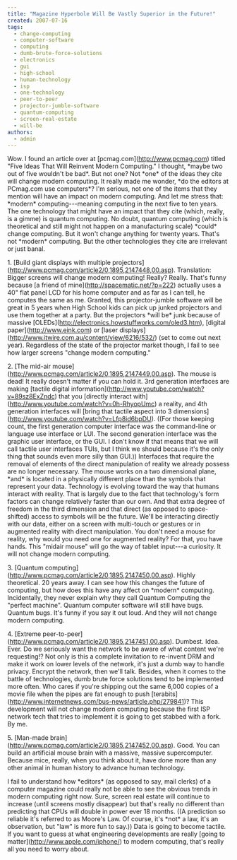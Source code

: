 ```yaml
---
title: "Magazine Hyperbole Will Be Vastly Superior in the Future!"
created: 2007-07-16
tags: 
  - change-computing
  - computer-software
  - computing
  - dumb-brute-force-solutions
  - electronics
  - gui
  - high-school
  - human-technology
  - isp
  - one-technology
  - peer-to-peer
  - projector-jumble-software
  - quantum-computing
  - screen-real-estate
  - will-be
authors: 
  - admin
---
```


Wow. I found an article over at \[pcmag.com\](http://www.pcmag.com) titled "Five Ideas That Will Reinvent Modern Computing." I thought, \*maybe two out of five wouldn't be bad\*. But not one? Not \*one\* of the ideas they cite will change modern computing. It really made me wonder, \*do the editors at PCmag.com use computers\*? I'm serious, not one of the items that they mention will have an impact on modern computing. And let me stress that: \*modern\* computing---meaning computing in the next five to ten years. The one technology that might have an impact that they cite (which, really, is a gimme) is quantum computing. No doubt, quantum computing (which is theoretical and still might not happen on a manufacturing scale) \*could\* change computing. But it won't change anything for twenty years. That's not \*modern\* computing. But the other technologies they cite are irrelevant or just banal.

1\. \[Build giant displays with multiple projectors\](http://www.pcmag.com/article2/0,1895,2147448,00.asp). Translation: Bigger screens will change modern computing! Really? Really. That's funny because \[a friend of mine\](http://spacematic.net/?p=222) actually uses a 40" flat panel LCD for his home computer and as far as I can tell, he computes the same as me. Granted, this projector-jumble software will be great in 5 years when High School kids can pick up junked projectors and use them together at a party. But the projectors \*will be\* junk because of massive \[OLEDs\](http://electronics.howstuffworks.com/oled3.htm), \[digital paper\](http://www.eink.com) or \[laser displays\](http://www.itwire.com.au/content/view/6216/532/) (set to come out next year). Regardless of the state of the projector market though, I fail to see how larger screens "change modern computing."

2\. \[The mid-air mouse\](http://www.pcmag.com/article2/0,1895,2147449,00.asp). The mouse is dead! It really doesn't matter if you can hold it. 3rd generation interfaces are making \[tactile digital information\](http://www.youtube.com/watch?v=89sz8ExZndc) that you \[directly interact with\](http://www.youtube.com/watch?v=0h-RhyopUmc) a reality, and 4th generation interfaces will \[bring that tactile aspect into 3 dimensions\](http://www.youtube.com/watch?v=Lfp8id6bpDU). ((For those keeping count, the first generation computer interface was the command-line or language use interface or LUI. The second generation interface was the graphic user interface, or the GUI. I don't know if that means that we will call tactile user interfaces TUIs, but I think we should because it's the only thing that sounds even more silly than GUI.)) Interfaces that require the removal of elements of the direct manipulation of reality we already possess are no longer necessary. The mouse works on a two dimensional plane, \*and\* is located in a physically different place than the symbols that represent your data. Technology is evolving toward the way that humans interact with reality. That is largely due to the fact that technology's form factors can change relatively faster than our own. And that extra degree of freedom in the third dimension and that direct (as opposed to space-shifted) access to symbols will be the future. We'll be interacting directly with our data, either on a screen with multi-touch or gestures or in augmented reality with direct manipulation. You don't need a mouse for reality, why would you need one for augmented reality? For that, you have hands. This "midair mouse" will go the way of tablet input---a curiosity. It will not change modern computing.

3\. \[Quantum computing\](http://www.pcmag.com/article2/0,1895,2147450,00.asp). Highly theoretical. 20 years away. I can see how this changes the future of computing, but how does this have any affect on \*modern\* computing. Incidentally, they never explain why they call Quantum Computing the "perfect machine". Quantum computer software will still have bugs. Quantum bugs. It's funny if you say it out loud. And they will not change modern computing.

4\. \[Extreme peer-to-peer\](http://www.pcmag.com/article2/0,1895,2147451,00.asp). Dumbest. Idea. Ever. Do we seriously want the network to be aware of what content we're requesting!? Not only is this a complete invitation to re-invent DRM and make it work on lower levels of the network, it's just a dumb way to handle privacy. Encrypt the network, then we'll talk. Besides, when it comes to the battle of technologies, dumb brute force solutions tend to be implemented more often. Who cares if you're shipping out the same 6,000 copies of a movie file when the pipes are fat enough to push \[terabits\](http://www.internetnews.com/bus-news/article.php/279841)? This development will not change modern computing because the first ISP network tech that tries to implement it is going to get stabbed with a fork. By me.

5\. \[Man-made brain\](http://www.pcmag.com/article2/0,1895,2147452,00.asp). Good. You can build an artificial mouse brain with a massive, massive supercomputer. Because mice, really, when you think about it, have done more than any other animal in human history to advance human technology.

I fail to understand how \*editors\* (as opposed to say, mail clerks) of a computer magazine could really not be able to see the obvious trends in modern computing right now. Sure, screen real estate will continue to increase (until screens mostly disappear) but that's really no different than predicting that CPUs will double in power ever 18 months. ((A prediction so reliable it's referred to as Moore's Law. Of course, it's \*not\* a law, it's an observation, but "law" is more fun to say.)) Data is going to become tactile. If you want to guess at what engineering developments are really \[going to matter\](http://www.apple.com/iphone/) to modern computing, that's really all you need to worry about.

